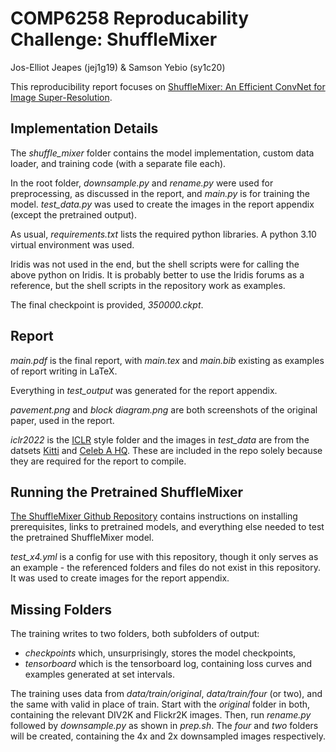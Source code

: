 # COMP6258 Reproducability Challenge: ShuffleMixer

Jos-Elliot Jeapes (jej1g19) & Samson Yebio (sy1c20)

This reproducibility report focuses on [ShuffleMixer: An Efficient ConvNet for Image Super-Resolution](https://arxiv.org/abs/2205.15175).

## Implementation Details

The *shuffle_mixer* folder contains the model implementation, custom data loader, and training code (with a separate file each).

In the root folder, *downsample.py* and *rename.py* were used for preprocessing, as discussed in the report, and *main.py* is for training the model. *test_data.py* was used to create the images in the report appendix (except the pretrained output).

As usual, *requirements.txt* lists the required python libraries. A python 3.10 virtual environment was used.

Iridis was not used in the end, but the shell scripts were for calling the above python on Iridis. It is probably better to use the Iridis forums as a reference, but the shell scripts in the repository work as examples.

The final checkpoint is provided, *350000.ckpt*.

## Report

*main.pdf* is the final report, with *main.tex* and  *main.bib* existing as examples of report writing in LaTeX.

Everything in *test_output* was generated for the report appendix. 

*pavement.png* and *block diagram.png* are both screenshots of the original paper, used in the report.

*iclr2022* is the [ICLR](https://iclr.cc/) style folder and the images in *test_data* are from the datsets [Kitti](https://www.cvlibs.net/datasets/kitti/) and [Celeb A HQ](https://mmlab.ie.cuhk.edu.hk/projects/CelebA.html). These are included in the repo solely because they are required for the report to compile.

## Running the Pretrained ShuffleMixer

[The ShuffleMixer Github Repository](https://github.com/sunny2109/ShuffleMixer) contains instructions on installing prerequisites, links to pretrained models, and everything else needed to test the pretrained ShuffleMixer model.

*test_x4.yml* is a config for use with this repository, though it only serves as an example - the referenced folders and files do not exist in this repository. It was used to create images for the report appendix.

## Missing Folders

The training writes to two folders, both subfolders of output:
- *checkpoints* which, unsurprisingly, stores the model checkpoints,
- *tensorboard* which is the tensorboard log, containing loss curves and examples generated at set intervals.

The training uses data from *data/train/original*, *data/train/four* (or two), and the same with valid in place of train. Start with the *original* folder in both, containing the relevant DIV2K and Flickr2K images. Then, run *rename.py* followed by *downsample.py* as shown in *prep.sh*. The *four* and *two* folders will be created, containing the 4x and 2x downsampled images respectively.